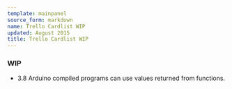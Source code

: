 ```yaml
---
template: mainpanel
source_form: markdown
name: Trello Cardlist WIP
updated: August 2015
title: Trello Cardlist WIP
---
```

### WIP

* 3\.8 Arduino compiled programs can use values returned from functions.
